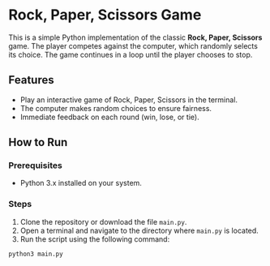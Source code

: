 # Rock, Paper, Scissors Game

This is a simple Python implementation of the classic **Rock, Paper, Scissors** game. The player competes against the computer, which randomly selects its choice. The game continues in a loop until the player chooses to stop.

## Features
- Play an interactive game of Rock, Paper, Scissors in the terminal.
- The computer makes random choices to ensure fairness.
- Immediate feedback on each round (win, lose, or tie).

## How to Run

### Prerequisites
- Python 3.x installed on your system.

### Steps
1. Clone the repository or download the file `main.py`.
2. Open a terminal and navigate to the directory where `main.py` is located.
3. Run the script using the following command:

```pi
python3 main.py
```
